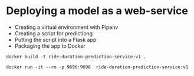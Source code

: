 # Deploying a model as a web-service
- Creating a virtual environment with Pipenv
- Creating a script for predictiong
- Putting the script into a Flask app
- Packaging the app to Docker

```
docker build -t ride-duration-prediction-service:v1 .
```

```
docker run -it --rm -p 9696:9696  ride-duration-prediction-service:v1
```